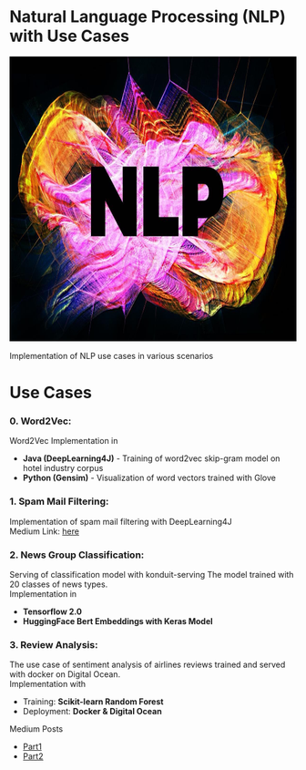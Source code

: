 # Natural Language Processing (NLP) with Use Cases
<p align="center">
  <img width="700" height="500" src="metadata/nlp.jpg">
</p>  
Implementation of NLP use cases in various scenarios

# Use Cases
### **0. Word2Vec**:  
Word2Vec Implementation in  
- **Java (DeepLearning4J)** - Training of word2vec skip-gram model on hotel industry corpus  
- **Python (Gensim)** - Visualization of word vectors trained with Glove


### **1. Spam Mail Filtering**:  
Implementation of spam mail filtering with DeepLearning4J  
Medium Link: [here](https://link.medium.com/dtyjReZQM2)


### **2. News Group Classification**:  
Serving of classification model with konduit-serving
The model trained with 20 classes of news types.  
Implementation in
- **Tensorflow 2.0**
- **HuggingFace Bert Embeddings with Keras Model**


### **3. Review Analysis**:  
The use case of sentiment analysis of airlines reviews trained and served with docker on Digital Ocean.  
Implementation with
- Training: **Scikit-learn Random Forest**
- Deployment: **Docker & Digital Ocean**

Medium Posts
- [Part1](https://codenamewei.medium.com/airline-review-analysis-part-1-model-training-415aec4a19dd)
- [Part2](https://codenamewei.medium.com/airline-review-analysis-part-2-model-serving-on-digital-ocean-1383d807b425)
